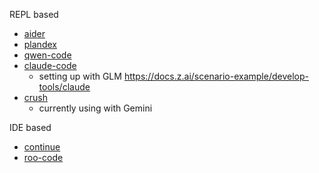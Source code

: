 REPL based
* [aider](https://github.com/Aider-AI/aider)
* [plandex](https://github.com/plandex-ai/plandex)
* [qwen-code](https://github.com/QwenLM/qwen-code)
* [claude-code](https://www.anthropic.com/claude-code)
  * setting up with GLM https://docs.z.ai/scenario-example/develop-tools/claude
* [crush](https://github.com/charmbracelet/crush)
  * currently using with Gemini 

IDE based
* [continue](https://github.com/continuedev/continue)
* [roo-code](https://github.com/RooCodeInc/Roo-Code?tab=readme-ov-file)
